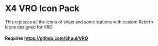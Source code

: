 # X4 VRO Icon Pack
This replaces all the icons of ships and some stations with custom Rebirth Icons designed for VRO
#### Requires https://github.com/Shuul/VRO
